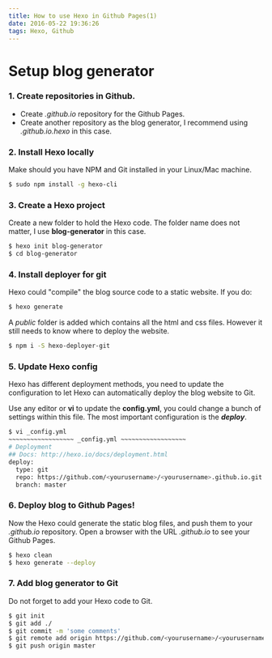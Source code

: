 ```yaml
---
title: How to use Hexo in Github Pages(1)
date: 2016-05-22 19:36:26
tags: Hexo, Github
---
```


Setup blog generator
===

### 1. Create repositories in Github.

- Create _<yourusername>.github.io_ repository for the Github Pages.
- Create another repository as the blog generator, I recommend using _<yourusername>.github.io.hexo_ in this case.

### 2. Install Hexo locally

Make should you have NPM and Git installed in your Linux/Mac machine.

``` bash
$ sudo npm install -g hexo-cli
```

### 3. Create a Hexo project

Create a new folder to hold the Hexo code. The folder name does not matter, I use __blog-generator__ in this case.

``` bash
$ hexo init blog-generator
$ cd blog-generator
```

### 4. Install deployer for git

Hexo could "compile" the blog source code to a static website. If you do:

``` bash
$ hexo generate
```

A _public_ folder is added which contains all the html and css files. However it still needs to know where to deploy the website.

``` bash
$ npm i -S hexo-deployer-git
```

### 5. Update Hexo config

Hexo has different deployment methods, you need to update the configuration to let Hexo can automatically deploy the blog website to Git.

Use any editor or __vi__ to update the __config.yml__, you could change a bunch of settings within this file. The most important configuration is the ___deploy___.

``` bash
$ vi _config.yml
~~~~~~~~~~~~~~~~~~ _config.yml ~~~~~~~~~~~~~~~~~~
# Deployment
## Docs: http://hexo.io/docs/deployment.html
deploy:
  type: git
  repo: https://github.com/<yourusername>/<yourusername>.github.io.git
  branch: master
```

### 6. Deploy blog to Github Pages!

Now the Hexo could generate the static blog files, and push them to your _<yourusername>.github.io_ repository.
Open a browser with the URL _<yourusername>.github.io_ to see your Github Pages.

``` bash
$ hexo clean
$ hexo generate --deploy
```

### 7. Add blog generator to Git

Do not forget to add your Hexo code to Git.

``` bash
$ git init
$ git add ./
$ git commit -m 'some comments'
$ git remote add origin https://github.com/<yourusername>/<yourusername>.github.io.hexo.git
$ git push origin master
```